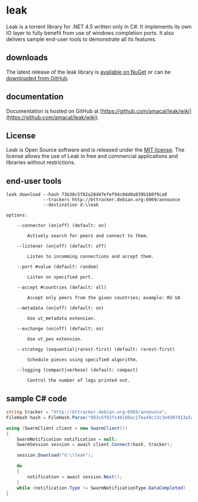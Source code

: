 # leak #

Leak is a torrent library for .NET 4.5 written only in C#. It implements its own IO layer to fully benefit from use of windows completion ports. It also delivers sample end-user tools to demonstrate all its features.

## downloads ##

The latest release of the leak library is [available on NuGet](https://www.nuget.org/packages/Leak.Core/) or can be [downloaded from GitHub](https://github.com/amacal/leak/releases).

## documentation ##

Documentation is hosted on GitHub at [https://github.com/amacal/leak/wiki](https://github.com/amacal/leak/wiki).

## License ##

Leak is Open Source software and is released under the [MIT license](https://github.com/amacal/leak/wiki/License). The license allows the use of Leak in free and commercial applications and libraries without restrictions.

## end-user tools ##
```
leak download --hash 73b38c5f82a28d47efef94c04d0a839b180f9ca0
              --trackers http://bttracker.debian.org:6969/announce
              --destination d:\leak

options:

    --connector (on|off) (default: on)

        Actively search for peers and connect to them.

    --listener (on|off) (default: off)

        Listen to incomming connections and accept them.

    --port #value (default: random)

        Listen on specified port.

    --accept #countries (default: all)

        Accept only peers from the given countries; example: RU UA

    --metadata (on|off) (default: on)

        Use ut_metadata extension.

    --exchange (on|off) (default: on)

        Use ut_pex extension.

    --strategy (sequential|rarest-first) (default: rarest-first)

        Schedule pieces using specified algorithm.

    --logging (compact|verbose) (default: compact)

        Control the number of logs printed out.
````

## sample C# code ##
````csharp
string tracker = "http://bttracker.debian.org:6969/announce";
FileHash hash = FileHash.Parse("883c6f02fc46188ac17ea49c13c3e9d97413a5a2");

using (SwarmClient client = new SwarmClient())
{
    SwarmNotification notification = null;
    SwarmSession session = await client.Connect(hash, tracker);

    session.Download("d:\\leak");

    do
    {
        notification = await session.Next();
    }
    while (notification.Type != SwarmNotificationType.DataCompleted)
}
````

